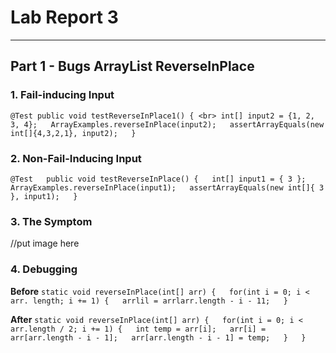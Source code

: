 # **Lab Report 3**
***
## Part 1 - Bugs ArrayList ReverseInPlace
### 1. Fail-inducing Input
` @Test
  public void testReverseInPlace1() { <br>
    int[] input2 = {1, 2, 3, 4};  
    ArrayExamples.reverseInPlace(input2);  
    assertArrayEquals(new int[]{4,3,2,1}, input2);  
  } `  

  ### 2. Non-Fail-Inducing Input
` @Test  
	public void testReverseInPlace() {  
    int[] input1 = { 3 };  
    ArrayExamples.reverseInPlace(input1);  
    assertArrayEquals(new int[]{ 3 }, input1);  
	} `  

 ### 3. The Symptom
 //put image here

### 4. Debugging
**Before**
`static void reverseInPlace(int[] arr) {  
    for(int i = 0; i < arr. length; i += 1) {  
    arrlil = arrlarr.length - i - 11;  
 }`

**After**
`static void reverseInPlace(int[] arr) {  
    for(int i = 0; i < arr.length / 2; i += 1) {  
      int temp = arr[i];  
      arr[i] = arr[arr.length - i - 1];  
      arr[arr.length - i - 1] = temp;  
    }  
  }
  `
